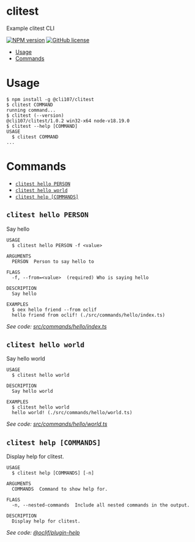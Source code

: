 clitest
=================

Example clitest CLI

[![NPM version](http://img.shields.io/npm/v/@cli107/clitest.svg?style=flat-square)](http://npmjs.org/package/@cli107/clitest)
[![GitHub license](https://img.shields.io/github/license/4746/clitest)](https://github.com/4746/clitest/blob/main/LICENSE)

<!-- toc -->
* [Usage](#usage)
* [Commands](#commands)
<!-- tocstop -->
# Usage
<!-- usage -->
```sh-session
$ npm install -g @cli107/clitest
$ clitest COMMAND
running command...
$ clitest (--version)
@cli107/clitest/1.0.2 win32-x64 node-v18.19.0
$ clitest --help [COMMAND]
USAGE
  $ clitest COMMAND
...
```
<!-- usagestop -->
# Commands
<!-- commands -->
* [`clitest hello PERSON`](#clitest-hello-person)
* [`clitest hello world`](#clitest-hello-world)
* [`clitest help [COMMANDS]`](#clitest-help-commands)

## `clitest hello PERSON`

Say hello

```
USAGE
  $ clitest hello PERSON -f <value>

ARGUMENTS
  PERSON  Person to say hello to

FLAGS
  -f, --from=<value>  (required) Who is saying hello

DESCRIPTION
  Say hello

EXAMPLES
  $ oex hello friend --from oclif
  hello friend from oclif! (./src/commands/hello/index.ts)
```

_See code: [src/commands/hello/index.ts](https://github.com/4746/clitest/blob/v1.0.2/src/commands/hello/index.ts)_

## `clitest hello world`

Say hello world

```
USAGE
  $ clitest hello world

DESCRIPTION
  Say hello world

EXAMPLES
  $ clitest hello world
  hello world! (./src/commands/hello/world.ts)
```

_See code: [src/commands/hello/world.ts](https://github.com/4746/clitest/blob/v1.0.2/src/commands/hello/world.ts)_

## `clitest help [COMMANDS]`

Display help for clitest.

```
USAGE
  $ clitest help [COMMANDS] [-n]

ARGUMENTS
  COMMANDS  Command to show help for.

FLAGS
  -n, --nested-commands  Include all nested commands in the output.

DESCRIPTION
  Display help for clitest.
```

_See code: [@oclif/plugin-help](https://github.com/oclif/plugin-help/blob/v6.0.12/src/commands/help.ts)_
<!-- commandsstop -->
